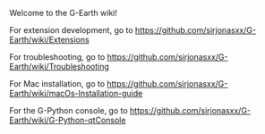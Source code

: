 Welcome to the G-Earth wiki!

For extension development, go to https://github.com/sirjonasxx/G-Earth/wiki/Extensions

For troubleshooting, go to https://github.com/sirjonasxx/G-Earth/wiki/Troubleshooting

For Mac installation, go to https://github.com/sirjonasxx/G-Earth/wiki/macOs-Installation-guide

For the G-Python console, go to https://github.com/sirjonasxx/G-Earth/wiki/G-Python-qtConsole